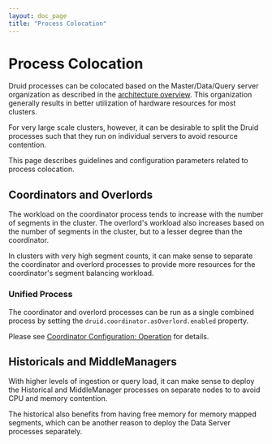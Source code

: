 ```yaml
---
layout: doc_page
title: "Process Colocation"
---
```


<!--
  ~ Licensed to the Apache Software Foundation (ASF) under one
  ~ or more contributor license agreements.  See the NOTICE file
  ~ distributed with this work for additional information
  ~ regarding copyright ownership.  The ASF licenses this file
  ~ to you under the Apache License, Version 2.0 (the
  ~ "License"); you may not use this file except in compliance
  ~ with the License.  You may obtain a copy of the License at
  ~
  ~   http://www.apache.org/licenses/LICENSE-2.0
  ~
  ~ Unless required by applicable law or agreed to in writing,
  ~ software distributed under the License is distributed on an
  ~ "AS IS" BASIS, WITHOUT WARRANTIES OR CONDITIONS OF ANY
  ~ KIND, either express or implied.  See the License for the
  ~ specific language governing permissions and limitations
  ~ under the License.
  -->

# Process Colocation

Druid processes can be colocated based on the Master/Data/Query server organization as
described in the [architecture overview](../design/index.html). This organization generally results in better utilization of
hardware resources for most clusters.

For very large scale clusters, however, it can be desirable to split the Druid processes
such that they run on individual servers to avoid resource contention.

This page describes guidelines and configuration parameters related to process colocation.

## Coordinators and Overlords

The workload on the coordinator process tends to increase with the number of segments in the cluster. The overlord's workload also increases based on the number of segments in the cluster, but to a lesser degree than the coordinator.

In clusters with very high segment counts, it can make sense to separate the coordinator and overlord processes to provide more resources for the coordinator's segment balancing workload.

### Unified Process

The coordinator and overlord processes can be run as a single combined process by setting the `druid.coordinator.asOverlord.enabled` property.

Please see [Coordinator Configuration: Operation](../configuration/index.html#coordinator-operation) for details.

## Historicals and MiddleManagers

With higher levels of ingestion or query load, it can make sense to deploy the Historical and MiddleManager processes on separate nodes to to avoid CPU and memory contention. 

The historical also benefits from having free memory for memory mapped segments, which can be another reason to deploy the Data Server processes separately.